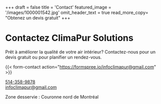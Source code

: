 +++
draft = false
title = 'Contact'
featured_image = '/images/1000001542.jpg'
omit_header_text = true
read_more_copy= "Obtenez un devis gratuit"
+++

# Contactez ClimaPur Solutions

Prêt à améliorer la qualité de votre air intérieur? Contactez-nous pour un devis gratuit ou pour planifier un rendez-vous.

{{< form-contact action="https://formspree.io/infoclimapur@gmail.com" >}}

<a href="tel:+15143589878">514-358-9878</a> <br> infoclimapur@gmail.com

Zone desservie : Couronne nord de Montréal